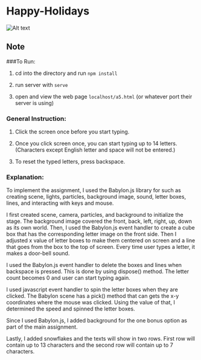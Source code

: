# Happy-Holidays

![Alt text](/screenshots/01.png?raw=true "First screen")

## Note

###To Run:
1. cd into the directory and run ```npm install```

2. run server with ```serve```

3. open and view the web page ```localhost/a5.html``` (or whatever port their server is using)

### General Instruction:
1. Click the screen once before you start typing.

2. Once you click screen once, you can start typing up to 14 letters. (Characters except English letter and space will not be entered.)

3. To reset the typed letters, press backspace.


### Explanation:
To implement the assignment, I used the Babylon.js library for such as creating scene, lights, particles, background image, sound, letter boxes, lines, and interacting with keys and mouse.

I first created scene, camera, particles, and background to initialize the stage. The background image covered the front, back, left, right, up, down as its own world. Then, I used the Babylon.js event handler to create a cube box that has the corresponding letter image on the front side. Then I adjusted x value of letter boxes to make them centered on screen and a line that goes from the box to the top of screen. Every time user types a letter, it makes a door-bell sound.

I used the Babylon.js event handler to delete the boxes and lines when backspace is pressed. This is done by using dispose() method. The letter count becomes 0 and user can start typing again.

I used javascript event handler to spin the letter boxes when they are clicked. The Babylon scene has a pick() method that can gets the x-y coordinates where the mouse was clicked. Using the value of that, I determined the speed and spinned the letter boxes.

Since I used Babylon.js, I added background for the one bonus option as part of the main assignment.

Lastly, I added snowflakes and the texts will show in two rows. First row will contain up to 13 characters and the second row will contain up to 7 characters.
